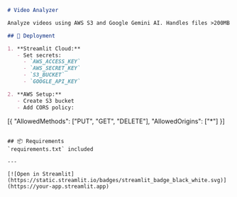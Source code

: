 ```markdown
# Video Analyzer

Analyze videos using AWS S3 and Google Gemini AI. Handles files >200MB via direct upload.

## 🚀 Deployment

1. **Streamlit Cloud:**
   - Set secrets:
     - `AWS_ACCESS_KEY`
     - `AWS_SECRET_KEY`
     - `S3_BUCKET`
     - `GOOGLE_API_KEY`

2. **AWS Setup:**
   - Create S3 bucket
   - Add CORS policy:
   ```
   [{
     "AllowedMethods": ["PUT", "GET", "DELETE"],
     "AllowedOrigins": ["*"]
   }]
   ```

## 📦 Requirements
`requirements.txt` included

---

[![Open in Streamlit](https://static.streamlit.io/badges/streamlit_badge_black_white.svg)](https://your-app.streamlit.app)
```


